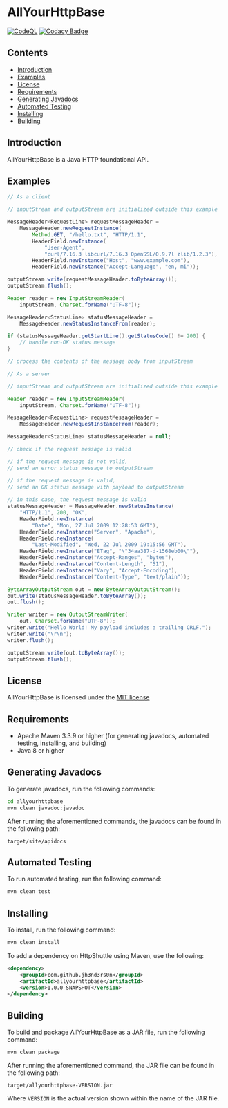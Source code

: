 # AllYourHttpBase

[![CodeQL](https://github.com/jh3nd3rs0n/allyourhttpbase/actions/workflows/codeql-analysis.yml/badge.svg)](https://github.com/jh3nd3rs0n/allyourhttpbase/actions/workflows/codeql-analysis.yml) [![Codacy Badge](https://app.codacy.com/project/badge/Grade/2ee3f3d4617f4ac989dd7cc21bc7e6fe)](https://www.codacy.com/gh/jh3nd3rs0n/httpshuttle/dashboard?utm_source=github.com&amp;utm_medium=referral&amp;utm_content=jh3nd3rs0n/httpshuttle&amp;utm_campaign=Badge_Grade)

## Contents

-   [Introduction](#introduction)
-   [Examples](#examples)
-   [License](#license)
-   [Requirements](#requirements)
-   [Generating Javadocs](#generating-javadocs)
-   [Automated Testing](#automated-testing)
-   [Installing](#installing)
-   [Building](#building)

## Introduction

AllYourHttpBase is a Java HTTP foundational API.

## Examples

```java
// As a client

// inputStream and outputStream are initialized outside this example    

MessageHeader<RequestLine> requestMessageHeader = 
	MessageHeader.newRequestInstance(
		Method.GET, "/hello.txt", "HTTP/1.1", 
		HeaderField.newInstance(
			"User-Agent", 
			"curl/7.16.3 libcurl/7.16.3 OpenSSL/0.9.7l zlib/1.2.3"),
		HeaderField.newInstance("Host", "www.example.com"),
		HeaderField.newInstance("Accept-Language", "en, mi"));

outputStream.write(requestMessageHeader.toByteArray());
outputStream.flush();

Reader reader = new InputStreamReader(
	inputStream, Charset.forName("UTF-8"));

MessageHeader<StatusLine> statusMessageHeader = 
	MessageHeader.newStatusInstanceFrom(reader);

if (statusMessageHeader.getStartLine().getStatusCode() != 200) {
	// handle non-OK status message
}

// process the contents of the message body from inputStream
```

```java
// As a server

// inputStream and outputStream are initialized outside this example

Reader reader = new InputStreamReader(
	inputStream, Charset.forName("UTF-8"));

MessageHeader<RequestLine> requestMessageHeader = 
	MessageHeader.newRequestInstanceFrom(reader);

MessageHeader<StatusLine> statusMessageHeader = null;

// check if the request message is valid

// if the request message is not valid, 
// send an error status message to outputStream

// if the request message is valid, 
// send an OK status message with payload to outputStream
	
// in this case, the request message is valid
statusMessageHeader = MessageHeader.newStatusInstance(
	"HTTP/1.1", 200, "OK", 
	HeaderField.newInstance(
		"Date", "Mon, 27 Jul 2009 12:28:53 GMT"),
	HeaderField.newInstance("Server", "Apache"),
	HeaderField.newInstance(
		"Last-Modified", "Wed, 22 Jul 2009 19:15:56 GMT"),
	HeaderField.newInstance("ETag", "\"34aa387-d-1568eb00\""),
	HeaderField.newInstance("Accept-Ranges", "bytes"),
	HeaderField.newInstance("Content-Length", "51"),
	HeaderField.newInstance("Vary", "Accept-Encoding"),
	HeaderField.newInstance("Content-Type", "text/plain"));

ByteArrayOutputStream out = new ByteArrayOutputStream();
out.write(statusMessageHeader.toByteArray());
out.flush();

Writer writer = new OutputStreamWriter(
	out, Charset.forName("UTF-8"));
writer.write("Hello World! My payload includes a trailing CRLF.");
writer.write("\r\n");
writer.flush();

outputStream.write(out.toByteArray());
outputStream.flush();
```

## License

AllYourHttpBase is licensed under the 
[MIT license](https://github.com/jh3nd3rs0n/allyourhttpbase/blob/master/LICENSE)

## Requirements

-   Apache Maven 3.3.9 or higher (for generating javadocs, automated testing, 
installing, and building) 
-   Java 8 or higher

## Generating Javadocs

To generate javadocs, run the following commands:

```bash
cd allyourhttpbase
mvn clean javadoc:javadoc
```

After running the aforementioned commands, the javadocs can be found in the 
following path:

```text
target/site/apidocs
```

## Automated Testing

To run automated testing, run the following command:

```bash
mvn clean test
```

## Installing

To install, run the following command:

```bash
mvn clean install
```

To add a dependency on HttpShuttle using Maven, use the following:

```xml
<dependency>
	<groupId>com.github.jh3nd3rs0n</groupId>
	<artifactId>allyourhttpbase</artifactId>
	<version>1.0.0-SNAPSHOT</version>
</dependency>
```

## Building

To build and package AllYourHttpBase as a JAR file, run the following command:

```bash
mvn clean package
```

After running the aforementioned command, the JAR file can be found in the 
following path:

```text
target/allyourhttpbase-VERSION.jar
```

Where `VERSION` is the actual version shown within the name of the JAR file.
